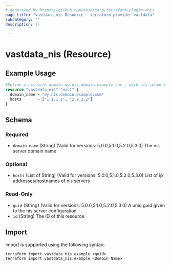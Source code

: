 ```yaml
---
# generated by https://github.com/hashicorp/terraform-plugin-docs
page_title: "vastdata_nis Resource - terraform-provider-vastdata"
subcategory: ""
description: |-
  
---
```


# vastdata_nis (Resource)



## Example Usage

```terraform
#Define a nis with domain my.nis.domain.example.com , with nis servers 1.1.1.1 , 2.2.2.2
resource "vastdata_nis" "nis1" {
  domain_name = "my.nis.domain.example.com"
  hosts       = ["1.1.1.1", "2.2.2.2"]
}
```

<!-- schema generated by tfplugindocs -->
## Schema

### Required

- `domain_name` (String) (Valid for versions: 5.0.0,5.1.0,5.2.0,5.3.0) The nis server domain name

### Optional

- `hosts` (List of String) (Valid for versions: 5.0.0,5.1.0,5.2.0,5.3.0) List of ip addresses/hostnames of nis servers

### Read-Only

- `guid` (String) (Valid for versions: 5.0.0,5.1.0,5.2.0,5.3.0) A uniq guid given to the nis server configuration
- `id` (String) The ID of this resource.

## Import

Import is supported using the following syntax:

```shell
terraform import vastdata_nis.example <guid>
terraform import vastdata_nis.example <Domain Name>
```
